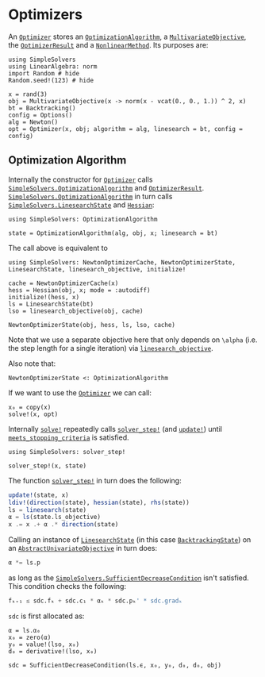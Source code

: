 # Optimizers

An [`Optimizer`](@ref) stores an [`OptimizationAlgorithm`](@ref), a [`MultivariateObjective`](@ref), the [`OptimizerResult`](@ref) and a [`NonlinearMethod`](@ref). Its purposes are:

```@example optimizer
using SimpleSolvers
using LinearAlgebra: norm
import Random # hide
Random.seed!(123) # hide

x = rand(3)
obj = MultivariateObjective(x -> norm(x - vcat(0., 0., 1.)) ^ 2, x)
bt = Backtracking()
config = Options()
alg = Newton()
opt = Optimizer(x, obj; algorithm = alg, linesearch = bt, config = config)
```

## Optimization Algorithm

Internally the constructor for [`Optimizer`](@ref) calls [`SimpleSolvers.OptimizationAlgorithm`](@ref) and [`OptimizerResult`](@ref). [`SimpleSolvers.OptimizationAlgorithm`](@ref) in turn calls [`SimpleSolvers.LinesearchState`](@ref) and [`Hessian`](@ref):

```@example optimizer
using SimpleSolvers: OptimizationAlgorithm

state = OptimizationAlgorithm(alg, obj, x; linesearch = bt)
```

The call above is equivalent to 

```@example optimizer
using SimpleSolvers: NewtonOptimizerCache, NewtonOptimizerState, LinesearchState, linesearch_objective, initialize!

cache = NewtonOptimizerCache(x)
hess = Hessian(obj, x; mode = :autodiff)
initialize!(hess, x)
ls = LinesearchState(bt)
lso = linesearch_objective(obj, cache)

NewtonOptimizerState(obj, hess, ls, lso, cache)
```

Note that we use a separate objective here that only depends on ``\alpha`` (i.e. the step length for a single iteration) via [`linesearch_objective`](@ref).

Also note that:

```@example optimizer
NewtonOptimizerState <: OptimizationAlgorithm
```

If we want to use the [`Optimizer`](@ref) we can call:

```@example optimizer
x₀ = copy(x)
solve!(x, opt)
```

Internally [`solve!`](@ref) repeatedly calls [`solver_step!`](@ref) (and [`update!`](@ref)) until [`meets_stopping_criteria`](@ref) is satisfied.

```@example optimizer
using SimpleSolvers: solver_step!

solver_step!(x, state)
```

The function [`solver_step!`](@ref) in turn does the following:

```julia
update!(state, x)
ldiv!(direction(state), hessian(state), rhs(state))
ls = linesearch(state)
α = ls(state.ls_objective)
x .= x .+ α .* direction(state)
```

Calling an instance of [`LinesearchState`](@ref) (in this case [`BacktrackingState`](@ref)) on an [`AbstractUnivariateObjective`](@ref) in turn does:

```julia
α *= ls.p
```

as long as the [`SimpleSolvers.SufficientDecreaseCondition`](@ref) isn't satisfied. This condition checks the following:

```julia
fₖ₊₁ ≤ sdc.fₖ + sdc.c₁ * αₖ * sdc.pₖ' * sdc.gradₖ
```

`sdc` is first allocated as:

```@example optimizer
α = ls.α₀
x₀ = zero(α)
y₀ = value!(lso, x₀)
d₀ = derivative!(lso, x₀)

sdc = SufficientDecreaseCondition(ls.ϵ, x₀, y₀, d₀, d₀, obj)
```